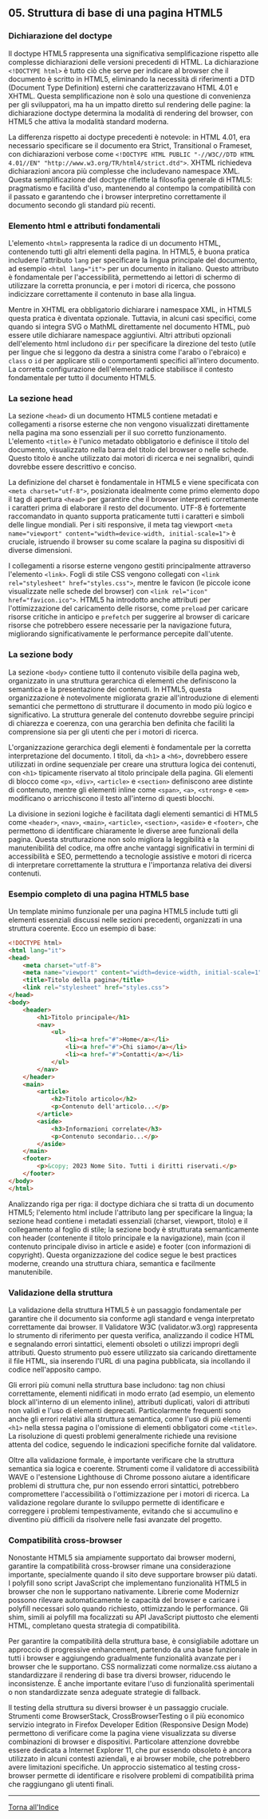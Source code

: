 ## 05. Struttura di base di una pagina HTML5

### Dichiarazione del doctype
Il doctype HTML5 rappresenta una significativa semplificazione rispetto alle complesse dichiarazioni delle versioni precedenti di HTML. La dichiarazione `<!DOCTYPE html>` è tutto ciò che serve per indicare al browser che il documento è scritto in HTML5, eliminando la necessità di riferimenti a DTD (Document Type Definition) esterni che caratterizzavano HTML 4.01 e XHTML. Questa semplificazione non è solo una questione di convenienza per gli sviluppatori, ma ha un impatto diretto sul rendering delle pagine: la dichiarazione doctype determina la modalità di rendering del browser, con HTML5 che attiva la modalità standard moderna.

La differenza rispetto ai doctype precedenti è notevole: in HTML 4.01, era necessario specificare se il documento era Strict, Transitional o Frameset, con dichiarazioni verbose come `<!DOCTYPE HTML PUBLIC "-//W3C//DTD HTML 4.01//EN" "http://www.w3.org/TR/html4/strict.dtd">`. XHTML richiedeva dichiarazioni ancora più complesse che includevano namespace XML. Questa semplificazione del doctype riflette la filosofia generale di HTML5: pragmatismo e facilità d'uso, mantenendo al contempo la compatibilità con il passato e garantendo che i browser interpretino correttamente il documento secondo gli standard più recenti.

### Elemento html e attributi fondamentali
L'elemento `<html>` rappresenta la radice di un documento HTML, contenendo tutti gli altri elementi della pagina. In HTML5, è buona pratica includere l'attributo `lang` per specificare la lingua principale del documento, ad esempio `<html lang="it">` per un documento in italiano. Questo attributo è fondamentale per l'accessibilità, permettendo ai lettori di schermo di utilizzare la corretta pronuncia, e per i motori di ricerca, che possono indicizzare correttamente il contenuto in base alla lingua.

Mentre in XHTML era obbligatorio dichiarare i namespace XML, in HTML5 questa pratica è diventata opzionale. Tuttavia, in alcuni casi specifici, come quando si integra SVG o MathML direttamente nel documento HTML, può essere utile dichiarare namespace aggiuntivi. Altri attributi opzionali dell'elemento html includono `dir` per specificare la direzione del testo (utile per lingue che si leggono da destra a sinistra come l'arabo o l'ebraico) e `class` o `id` per applicare stili o comportamenti specifici all'intero documento. La corretta configurazione dell'elemento radice stabilisce il contesto fondamentale per tutto il documento HTML5.

### La sezione head
La sezione `<head>` di un documento HTML5 contiene metadati e collegamenti a risorse esterne che non vengono visualizzati direttamente nella pagina ma sono essenziali per il suo corretto funzionamento. L'elemento `<title>` è l'unico metadato obbligatorio e definisce il titolo del documento, visualizzato nella barra del titolo del browser o nelle schede. Questo titolo è anche utilizzato dai motori di ricerca e nei segnalibri, quindi dovrebbe essere descrittivo e conciso.

La definizione del charset è fondamentale in HTML5 e viene specificata con `<meta charset="utf-8">`, posizionata idealmente come primo elemento dopo il tag di apertura `<head>` per garantire che il browser interpreti correttamente i caratteri prima di elaborare il resto del documento. UTF-8 è fortemente raccomandato in quanto supporta praticamente tutti i caratteri e simboli delle lingue mondiali. Per i siti responsive, il meta tag viewport `<meta name="viewport" content="width=device-width, initial-scale=1">` è cruciale, istruendo il browser su come scalare la pagina su dispositivi di diverse dimensioni.

I collegamenti a risorse esterne vengono gestiti principalmente attraverso l'elemento `<link>`. Fogli di stile CSS vengono collegati con `<link rel="stylesheet" href="styles.css">`, mentre le favicon (le piccole icone visualizzate nelle schede del browser) con `<link rel="icon" href="favicon.ico">`. HTML5 ha introdotto anche attributi per l'ottimizzazione del caricamento delle risorse, come `preload` per caricare risorse critiche in anticipo e `prefetch` per suggerire al browser di caricare risorse che potrebbero essere necessarie per la navigazione futura, migliorando significativamente le performance percepite dall'utente.

### La sezione body
La sezione `<body>` contiene tutto il contenuto visibile della pagina web, organizzato in una struttura gerarchica di elementi che definiscono la semantica e la presentazione dei contenuti. In HTML5, questa organizzazione è notevolmente migliorata grazie all'introduzione di elementi semantici che permettono di strutturare il documento in modo più logico e significativo. La struttura generale del contenuto dovrebbe seguire principi di chiarezza e coerenza, con una gerarchia ben definita che faciliti la comprensione sia per gli utenti che per i motori di ricerca.

L'organizzazione gerarchica degli elementi è fondamentale per la corretta interpretazione del documento. I titoli, da `<h1>` a `<h6>`, dovrebbero essere utilizzati in ordine sequenziale per creare una struttura logica dei contenuti, con `<h1>` tipicamente riservato al titolo principale della pagina. Gli elementi di blocco come `<p>`, `<div>`, `<article>` e `<section>` definiscono aree distinte di contenuto, mentre gli elementi inline come `<span>`, `<a>`, `<strong>` e `<em>` modificano o arricchiscono il testo all'interno di questi blocchi.

La divisione in sezioni logiche è facilitata dagli elementi semantici di HTML5 come `<header>`, `<nav>`, `<main>`, `<article>`, `<section>`, `<aside>` e `<footer>`, che permettono di identificare chiaramente le diverse aree funzionali della pagina. Questa strutturazione non solo migliora la leggibilità e la manutenibilità del codice, ma offre anche vantaggi significativi in termini di accessibilità e SEO, permettendo a tecnologie assistive e motori di ricerca di interpretare correttamente la struttura e l'importanza relativa dei diversi contenuti.

### Esempio completo di una pagina HTML5 base
Un template minimo funzionale per una pagina HTML5 include tutti gli elementi essenziali discussi nelle sezioni precedenti, organizzati in una struttura coerente. Ecco un esempio di base:

```html
<!DOCTYPE html>
<html lang="it">
<head>
    <meta charset="utf-8">
    <meta name="viewport" content="width=device-width, initial-scale=1">
    <title>Titolo della pagina</title>
    <link rel="stylesheet" href="styles.css">
</head>
<body>
    <header>
        <h1>Titolo principale</h1>
        <nav>
            <ul>
                <li><a href="#">Home</a></li>
                <li><a href="#">Chi siamo</a></li>
                <li><a href="#">Contatti</a></li>
            </ul>
        </nav>
    </header>
    <main>
        <article>
            <h2>Titolo articolo</h2>
            <p>Contenuto dell'articolo...</p>
        </article>
        <aside>
            <h3>Informazioni correlate</h3>
            <p>Contenuto secondario...</p>
        </aside>
    </main>
    <footer>
        <p>&copy; 2023 Nome Sito. Tutti i diritti riservati.</p>
    </footer>
</body>
</html>
```

Analizzando riga per riga: il doctype dichiara che si tratta di un documento HTML5; l'elemento html include l'attributo lang per specificare la lingua; la sezione head contiene i metadati essenziali (charset, viewport, titolo) e il collegamento al foglio di stile; la sezione body è strutturata semanticamente con header (contenente il titolo principale e la navigazione), main (con il contenuto principale diviso in article e aside) e footer (con informazioni di copyright). Questa organizzazione del codice segue le best practices moderne, creando una struttura chiara, semantica e facilmente manutenibile.

### Validazione della struttura
La validazione della struttura HTML5 è un passaggio fondamentale per garantire che il documento sia conforme agli standard e venga interpretato correttamente dai browser. Il Validatore W3C (validator.w3.org) rappresenta lo strumento di riferimento per questa verifica, analizzando il codice HTML e segnalando errori sintattici, elementi obsoleti o utilizzi impropri degli attributi. Questo strumento può essere utilizzato sia caricando direttamente il file HTML, sia inserendo l'URL di una pagina pubblicata, sia incollando il codice nell'apposito campo.

Gli errori più comuni nella struttura base includono: tag non chiusi correttamente, elementi nidificati in modo errato (ad esempio, un elemento block all'interno di un elemento inline), attributi duplicati, valori di attributi non validi e l'uso di elementi deprecati. Particolarmente frequenti sono anche gli errori relativi alla struttura semantica, come l'uso di più elementi `<h1>` nella stessa pagina o l'omissione di elementi obbligatori come `<title>`. La risoluzione di questi problemi generalmente richiede una revisione attenta del codice, seguendo le indicazioni specifiche fornite dal validatore.

Oltre alla validazione formale, è importante verificare che la struttura semantica sia logica e coerente. Strumenti come il validatore di accessibilità WAVE o l'estensione Lighthouse di Chrome possono aiutare a identificare problemi di struttura che, pur non essendo errori sintattici, potrebbero compromettere l'accessibilità o l'ottimizzazione per i motori di ricerca. La validazione regolare durante lo sviluppo permette di identificare e correggere i problemi tempestivamente, evitando che si accumulino e diventino più difficili da risolvere nelle fasi avanzate del progetto.

### Compatibilità cross-browser
Nonostante HTML5 sia ampiamente supportato dai browser moderni, garantire la compatibilità cross-browser rimane una considerazione importante, specialmente quando il sito deve supportare browser più datati. I polyfill sono script JavaScript che implementano funzionalità HTML5 in browser che non le supportano nativamente. Librerie come Modernizr possono rilevare automaticamente le capacità del browser e caricare i polyfill necessari solo quando richiesto, ottimizzando le performance. Gli shim, simili ai polyfill ma focalizzati su API JavaScript piuttosto che elementi HTML, completano questa strategia di compatibilità.

Per garantire la compatibilità della struttura base, è consigliabile adottare un approccio di progressive enhancement, partendo da una base funzionale in tutti i browser e aggiungendo gradualmente funzionalità avanzate per i browser che le supportano. CSS normalizzati come normalize.css aiutano a standardizzare il rendering di base tra diversi browser, riducendo le inconsistenze. È anche importante evitare l'uso di funzionalità sperimentali o non standardizzate senza adeguate strategie di fallback.

Il testing della struttura su diversi browser è un passaggio cruciale. Strumenti come BrowserStack, CrossBrowserTesting o il più economico servizio integrato in Firefox Developer Edition (Responsive Design Mode) permettono di verificare come la pagina viene visualizzata su diverse combinazioni di browser e dispositivi. Particolare attenzione dovrebbe essere dedicata a Internet Explorer 11, che pur essendo obsoleto è ancora utilizzato in alcuni contesti aziendali, e ai browser mobile, che potrebbero avere limitazioni specifiche. Un approccio sistematico al testing cross-browser permette di identificare e risolvere problemi di compatibilità prima che raggiungano gli utenti finali.

---
[Torna all'Indice](README.md)